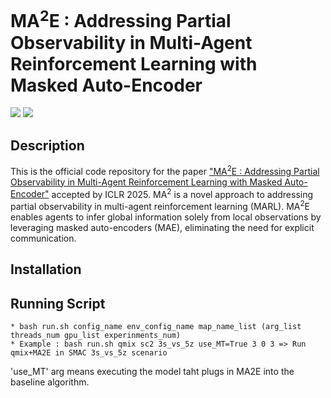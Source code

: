 # MA<sup>2</sup>E : Addressing Partial Observability in Multi-Agent Reinforcement Learning with Masked Auto-Encoder
<a href="[https://arxiv.org/abs/2405.19806](https://openreview.net/forum?id=klpdEThT8q&referrer=%5BAuthor%20Console%5D(%2Fgroup%3Fid%3DICLR.cc%2F2025%2FConference%2FAuthors%23your-submissions))"><img src="https://img.shields.io/badge/Paper-OpenReview-Green"></a>
<a href=#bibtex><img src="https://img.shields.io/badge/Paper-BibTex-yellow"></a>

## Description 
This is the official code repository for the paper ["MA<sup>2</sup>E : Addressing Partial Observability in Multi-Agent Reinforcement Learning with Masked Auto-Encoder"](https://openreview.net/forum?id=klpdEThT8q&referrer=%5BAuthor%20Console%5D(%2Fgroup%3Fid%3DICLR.cc%2F2025%2FConference%2FAuthors%23your-submissions)) accepted by ICLR 2025.
MA<sup>2</sup> is a novel approach to addressing partial observability in multi-agent reinforcement learning (MARL). MA<sup>2</sup>E enables agents to infer global information solely from local observations by leveraging masked auto-encoders (MAE), eliminating the need for explicit communication.

## Installation

## Running Script
```
* bash run.sh config_name env_config_name map_name_list (arg_list threads_num gpu_list experinments_num)
* Example : bash run.sh qmix sc2 3s_vs_5z use_MT=True 3 0 3 => Run qmix+MA2E in SMAC 3s_vs_5z scenario
```
'use_MT' arg means executing the model taht plugs in MA2E into the baseline algorithm. 
